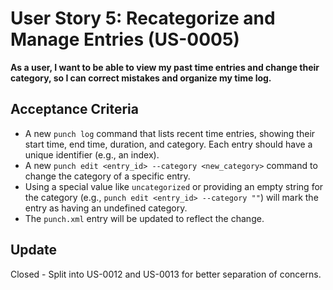 # User Story 5: Recategorize and Manage Entries (US-0005)

**As a user, I want to be able to view my past time entries and change their category, so I can correct mistakes and organize my time log.**

## Acceptance Criteria

* A new `punch log` command that lists recent time entries, showing their start time, end time, duration, and category. Each entry should have a unique identifier (e.g., an index).
* A new `punch edit <entry_id> --category <new_category>` command to change the category of a specific entry.
* Using a special value like `uncategorized` or providing an empty string for the category (e.g., `punch edit <entry_id> --category ""`) will mark the entry as having an undefined category.
* The `punch.xml` entry will be updated to reflect the change.

## Update

Closed - Split into US-0012 and US-0013 for better separation of concerns.
